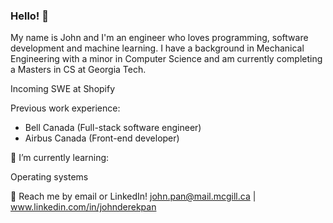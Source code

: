 ### Hello! 👋

My name is John and I'm an engineer who loves programming, software development and machine learning. I have a background in Mechanical Engineering with a minor in Computer Science and am currently completing a Masters in CS at Georgia Tech.

Incoming SWE at Shopify

Previous work experience:
- Bell Canada (Full-stack software engineer)
- Airbus Canada (Front-end developer)

🌱 I’m currently learning:

Operating systems

💬 Reach me by email or LinkedIn! john.pan@mail.mcgill.ca | www.linkedin.com/in/johnderekpan
